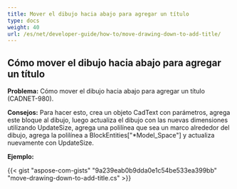 ```yaml
---
title: Mover el dibujo hacia abajo para agregar un título
type: docs
weight: 40
url: /es/net/developer-guide/how-to/move-drawing-down-to-add-title/
---
```


## **Cómo mover el dibujo hacia abajo para agregar un título**

**Problema:** Cómo mover el dibujo hacia abajo para agregar un título (CADNET-980).

**Consejos:** Para hacer esto, crea un objeto CadText con parámetros, agrega este bloque al dibujo, luego actualiza el dibujo con las nuevas dimensiones utilizando UpdateSize, agrega una polilínea que sea un marco alrededor del dibujo, agrega la polilínea a BlockEntities["*Model_Space"] y actualiza nuevamente con UpdateSize.

**Ejemplo:**

{{< gist "aspose-com-gists" "9a239eab0b9dda0e1c54be533ea399bb" "move-drawing-down-to-add-title.cs" >}}
